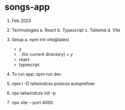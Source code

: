 # songs-app

1. Feb 2023

2. Technologies
   a. React
   b. Typescript
   c. Tailwind
   d. Vite

3. Setup
   a. npm init vite@latest
      - y
      - . (for current directory) + y
      - react
      - typescript

4. To run app: npm run dev

5. npm i -D tailwindcss postcss autoprefixer

6. npx tailwindcss init -p

7. npx vite --port 4000